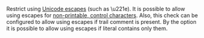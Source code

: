 Restrict using [Unicode
escapes](https://docs.oracle.com/javase/specs/jls/se11/html/jls-3.html#jls-3.3)
(such as \\u221e). It is possible to allow using escapes for
[non-printable, control
characters](https://en.wiktionary.org/wiki/Appendix:Control_characters).
Also, this check can be configured to allow using escapes if trail
comment is present. By the option it is possible to allow using escapes
if literal contains only them.
